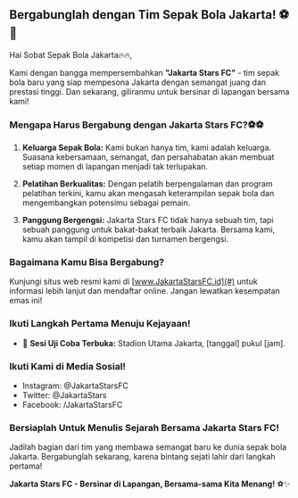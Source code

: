 ## **Bergabunglah dengan Tim Sepak Bola Jakarta! ⚽🌟**

Hai Sobat Sepak Bola Jakarta🔥🔥,

Kami dengan bangga mempersembahkan **"Jakarta Stars FC"** - tim sepak bola baru yang siap mempesona Jakarta dengan semangat juang dan prestasi tinggi. Dan sekarang, giliranmu untuk bersinar di lapangan bersama kami!

### **Mengapa Harus Bergabung dengan Jakarta Stars FC?⚽⚽**

1. **Keluarga Sepak Bola:** Kami bukan hanya tim, kami adalah keluarga. Suasana kebersamaan, semangat, dan persahabatan akan membuat setiap momen di lapangan menjadi tak terlupakan.

2. **Pelatihan Berkualitas:** Dengan pelatih berpengalaman dan program pelatihan terkini, kamu akan mengasah keterampilan sepak bola dan mengembangkan potensimu sebagai pemain.

3. **Panggung Bergengsi:** Jakarta Stars FC tidak hanya sebuah tim, tapi sebuah panggung untuk bakat-bakat terbaik Jakarta. Bersama kami, kamu akan tampil di kompetisi dan turnamen bergengsi.

### **Bagaimana Kamu Bisa Bergabung?**

Kunjungi situs web resmi kami di [www.JakartaStarsFC.id](#) untuk informasi lebih lanjut dan mendaftar online. Jangan lewatkan kesempatan emas ini!

### **Ikuti Langkah Pertama Menuju Kejayaan!**

- 📅 **Sesi Uji Coba Terbuka:** Stadion Utama Jakarta, [tanggal] pukul [jam].

### **Ikuti Kami di Media Sosial!**

- Instagram: @JakartaStarsFC
- Twitter: @JakartaStars
- Facebook: /JakartaStarsFC

### **Bersiaplah Untuk Menulis Sejarah Bersama Jakarta Stars FC!**

Jadilah bagian dari tim yang membawa semangat baru ke dunia sepak bola Jakarta. Bergabunglah sekarang, karena bintang sejati lahir dari langkah pertama!

**Jakarta Stars FC - Bersinar di Lapangan, Bersama-sama Kita Menang!** ⚽✨
